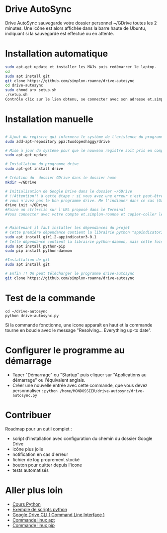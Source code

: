 # Drive AutoSync

Drive AutoSync sauvegarde votre dossier personnel ~/GDrive toutes les 2 minutes.
Une icône est alors affichée dans la barre haute de Ubuntu, indiquant si la sauvegarde est effectué ou en attente.

# Installation automatique

```bash
sudo apt-get update et installer les MAJs puis redémarrer le laptop.
cd
sudo apt install git
git clone https://github.com/simplon-roanne/drive-autosync
cd drive-autosync
sudo chmod a+x setup.sh
./setup.sh
Contrôle clic sur le lien obtenu, se connecter avec son adresse et.simplon, copiez coller le code dans le terminal
```

# Installation manuelle

```bash

# Ajout du registre qui informera le système de l'existence du programme drive
sudo add-apt-repository ppa:twodopeshaggy/drive

# Mise à jour du système pour que le nouveau registre soit pris en compte
sudo apt-get update

# Installation du programme drive
sudo apt-get install drive

# Création du  dossier GDrive dans le dossier home
mkdir ~/GDrive

# Initialisation de Google Drive dans le dossier ~/GDrive 
# !!Attention!! à cette étape : si vous avez une erreur c'est peut-être parce que
# vous n'avez pas le bon programme drive. Me l'indiquer dans ce cas (Gael)
drive init ~/GDrive
#Faire un ctrl+clic sur l'URL proposé dans le Terminal
#Vous connecter avec votre compte et.simplon-roanne et copier-coller le lien obtenu dans le Terminal


# Maintenant il faut installer les dépendances du projet
# Cette première dépendance contient la librairie python "appindicator3", installé via "apt"
sudo apt install gir1.2-appindicator3-0.1
# Cette dépendance contient la librairie python-daemon, mais cette fois installée via "pip"
sudo apt install python-pip
sudo pip install python-daemon

#Installation de git
sudo apt install git

# Enfin !! On peut télécharger le programme drive-autosync
git clone https://github.com/simplon-roanne/drive-autosync


```


# Test de la commande
``` 
cd ~/drive-autosync
python drive-autosync.py
```
Si la commande fonctionne, une icone apparaît en haut et la commande tourne en boucle avec le message "Resolving... Everything up-to date".

# Configurer le programme au démarrage
- Taper "Démarrage" ou "Startup" puis cliquer sur "Applications au démarrage" ou l'équivalent anglais.
- Créer une nouvelle entrée avec cette commande, que vous devez personnaliser : ```python /home/MONDOSSIER/drive-autosync/drive-autosync.py```

# Contribuer
Roadmap pour un outil complet :
- script d'installation avec configuration du chemin du dossier Google Drive
- icône plus jolie
- notification en cas d'erreur
- fichier de log proprement stocké
- bouton pour quitter depuis l'icone
- tests automatisés  

# Aller plus loin
- [Cours Python](https://openclassrooms.com/courses/apprenez-a-programmer-en-python)
- [Exemple de scripts python](https://fr.wikibooks.org/wiki/Programmation_Python/Exemples_de_scripts)
- [Google Drive CLI ( Command Line Interface )](https://github.com/prasmussen/gdrive)
- [Commande linux apt](https://doc.ubuntu-fr.org/apt)
- [Commande linux pip](https://fr.wikipedia.org/wiki/Pip_(gestionnaire_de_paquets))
